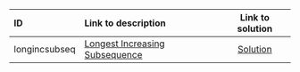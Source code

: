| ID | Link to description | Link to solution |
|:---|:---|:---:|
| longincsubseq | [Longest Increasing Subsequence](https://open.kattis.com/problems/longincsubseq) | [Solution](https://github.com/versenyi98/leetcode-solutions/tree/main/solutions/Longest%20Increasing%20Subsequence)|
